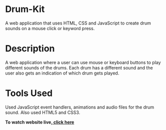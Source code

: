 # Drum-Kit
A web application that uses HTML, CSS and JavaScript to create drum sounds on a mouse click or keyword press.

# Description
A web application where a user can use mouse or keyboard buttons to play different sounds of the drums. Each drum has a different sound and the user also gets an indication of which drum gets played.

# Tools Used
Used JavaScript event handlers, animations and audio files for the drum sound. Also used HTML5 and CSS3.

<p><strong>To watch website live,<a href="https://saketgautam.github.io/Drum-Kit/"> click here</a></strong></p>
